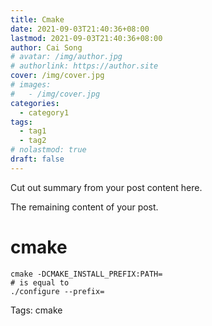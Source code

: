 ```yaml
---
title: Cmake
date: 2021-09-03T21:40:36+08:00
lastmod: 2021-09-03T21:40:36+08:00
author: Cai Song
# avatar: /img/author.jpg
# authorlink: https://author.site
cover: /img/cover.jpg
# images:
#   - /img/cover.jpg
categories:
  - category1
tags:
  - tag1
  - tag2
# nolastmod: true
draft: false
---
```


Cut out summary from your post content here.

<!--more-->

The remaining content of your post.
# cmake
```shell
cmake -DCMAKE_INSTALL_PREFIX:PATH= 
# is equal to
./configure --prefix=
```

Tags:
  cmake